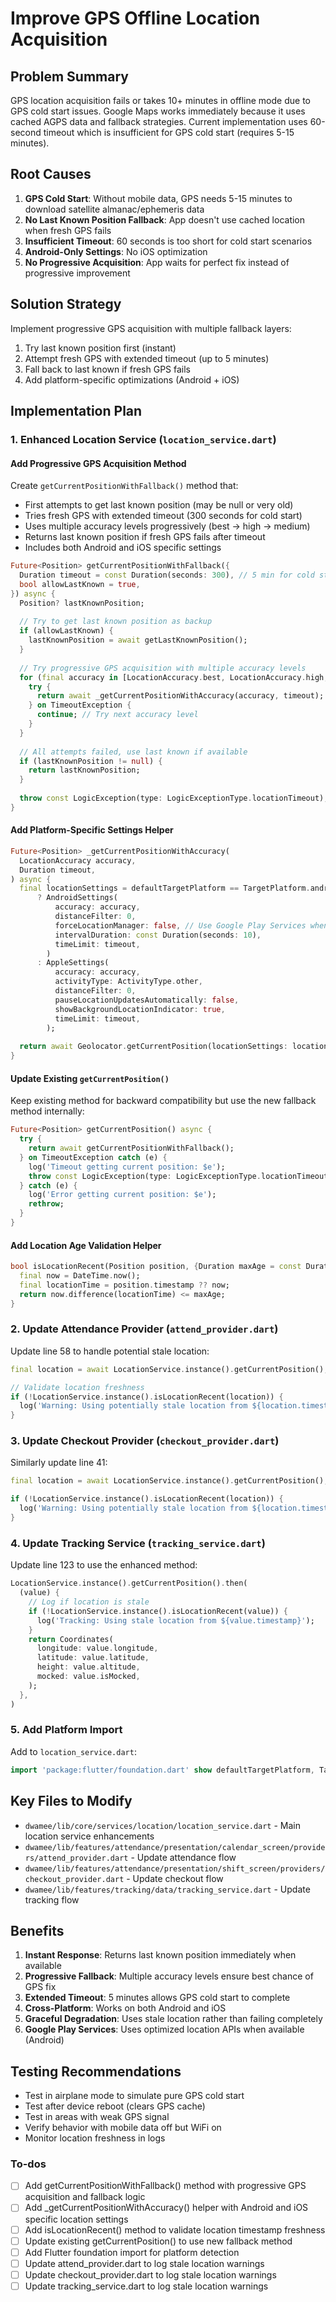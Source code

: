 <!-- 470f1beb-0505-423a-9b68-b2778883cc12 faae5361-52de-469d-9804-52cee1dc6c1f -->
# Improve GPS Offline Location Acquisition

## Problem Summary

GPS location acquisition fails or takes 10+ minutes in offline mode due to GPS cold start issues. Google Maps works immediately because it uses cached AGPS data and fallback strategies. Current implementation uses 60-second timeout which is insufficient for GPS cold start (requires 5-15 minutes).

## Root Causes

1. **GPS Cold Start**: Without mobile data, GPS needs 5-15 minutes to download satellite almanac/ephemeris data
2. **No Last Known Position Fallback**: App doesn't use cached location when fresh GPS fails
3. **Insufficient Timeout**: 60 seconds is too short for cold start scenarios
4. **Android-Only Settings**: No iOS optimization
5. **No Progressive Acquisition**: App waits for perfect fix instead of progressive improvement

## Solution Strategy

Implement progressive GPS acquisition with multiple fallback layers:

1. Try last known position first (instant)
2. Attempt fresh GPS with extended timeout (up to 5 minutes)
3. Fall back to last known if fresh GPS fails
4. Add platform-specific optimizations (Android + iOS)

## Implementation Plan

### 1. Enhanced Location Service (`location_service.dart`)

#### Add Progressive GPS Acquisition Method

Create `getCurrentPositionWithFallback()` method that:

- First attempts to get last known position (may be null or very old)
- Tries fresh GPS with extended timeout (300 seconds for cold start)
- Uses multiple accuracy levels progressively (best → high → medium)
- Returns last known position if fresh GPS fails after timeout
- Includes both Android and iOS specific settings
```dart
Future<Position> getCurrentPositionWithFallback({
  Duration timeout = const Duration(seconds: 300), // 5 min for cold start
  bool allowLastKnown = true,
}) async {
  Position? lastKnownPosition;
  
  // Try to get last known position as backup
  if (allowLastKnown) {
    lastKnownPosition = await getLastKnownPosition();
  }
  
  // Try progressive GPS acquisition with multiple accuracy levels
  for (final accuracy in [LocationAccuracy.best, LocationAccuracy.high, LocationAccuracy.medium]) {
    try {
      return await _getCurrentPositionWithAccuracy(accuracy, timeout);
    } on TimeoutException {
      continue; // Try next accuracy level
    }
  }
  
  // All attempts failed, use last known if available
  if (lastKnownPosition != null) {
    return lastKnownPosition;
  }
  
  throw const LogicException(type: LogicExceptionType.locationTimeout);
}
```


#### Add Platform-Specific Settings Helper

```dart
Future<Position> _getCurrentPositionWithAccuracy(
  LocationAccuracy accuracy,
  Duration timeout,
) async {
  final locationSettings = defaultTargetPlatform == TargetPlatform.android
      ? AndroidSettings(
          accuracy: accuracy,
          distanceFilter: 0,
          forceLocationManager: false, // Use Google Play Services when available
          intervalDuration: const Duration(seconds: 10),
          timeLimit: timeout,
        )
      : AppleSettings(
          accuracy: accuracy,
          activityType: ActivityType.other,
          distanceFilter: 0,
          pauseLocationUpdatesAutomatically: false,
          showBackgroundLocationIndicator: true,
          timeLimit: timeout,
        );
  
  return await Geolocator.getCurrentPosition(locationSettings: locationSettings);
}
```

#### Update Existing `getCurrentPosition()` 

Keep existing method for backward compatibility but use the new fallback method internally:

```dart
Future<Position> getCurrentPosition() async {
  try {
    return await getCurrentPositionWithFallback();
  } on TimeoutException catch (e) {
    log('Timeout getting current position: $e');
    throw const LogicException(type: LogicExceptionType.locationTimeout);
  } catch (e) {
    log('Error getting current position: $e');
    rethrow;
  }
}
```

#### Add Location Age Validation Helper

```dart
bool isLocationRecent(Position position, {Duration maxAge = const Duration(hours: 1)}) {
  final now = DateTime.now();
  final locationTime = position.timestamp ?? now;
  return now.difference(locationTime) <= maxAge;
}
```

### 2. Update Attendance Provider (`attend_provider.dart`)

Update line 58 to handle potential stale location:

```dart
final location = await LocationService.instance().getCurrentPosition();

// Validate location freshness
if (!LocationService.instance().isLocationRecent(location)) {
  log('Warning: Using potentially stale location from ${location.timestamp}');
}
```

### 3. Update Checkout Provider (`checkout_provider.dart`)

Similarly update line 41:

```dart
final location = await LocationService.instance().getCurrentPosition();

if (!LocationService.instance().isLocationRecent(location)) {
  log('Warning: Using potentially stale location from ${location.timestamp}');
}
```

### 4. Update Tracking Service (`tracking_service.dart`)

Update line 123 to use the enhanced method:

```dart
LocationService.instance().getCurrentPosition().then(
  (value) {
    // Log if location is stale
    if (!LocationService.instance().isLocationRecent(value)) {
      log('Tracking: Using stale location from ${value.timestamp}');
    }
    return Coordinates(
      longitude: value.longitude,
      latitude: value.latitude,
      height: value.altitude,
      mocked: value.isMocked,
    );
  },
)
```

### 5. Add Platform Import

Add to `location_service.dart`:

```dart
import 'package:flutter/foundation.dart' show defaultTargetPlatform, TargetPlatform;
```

## Key Files to Modify

- `dwamee/lib/core/services/location/location_service.dart` - Main location service enhancements
- `dwamee/lib/features/attendance/presentation/calendar_screen/providers/attend_provider.dart` - Update attendance flow
- `dwamee/lib/features/attendance/presentation/shift_screen/providers/checkout_provider.dart` - Update checkout flow  
- `dwamee/lib/features/tracking/data/tracking_service.dart` - Update tracking flow

## Benefits

1. **Instant Response**: Returns last known position immediately when available
2. **Progressive Fallback**: Multiple accuracy levels ensure best chance of GPS fix
3. **Extended Timeout**: 5 minutes allows GPS cold start to complete
4. **Cross-Platform**: Works on both Android and iOS
5. **Graceful Degradation**: Uses stale location rather than failing completely
6. **Google Play Services**: Uses optimized location APIs when available (Android)

## Testing Recommendations

- Test in airplane mode to simulate pure GPS cold start
- Test after device reboot (clears GPS cache)
- Test in areas with weak GPS signal
- Verify behavior with mobile data off but WiFi on
- Monitor location freshness in logs

### To-dos

- [ ] Add getCurrentPositionWithFallback() method with progressive GPS acquisition and fallback logic
- [ ] Add _getCurrentPositionWithAccuracy() helper with Android and iOS specific location settings
- [ ] Add isLocationRecent() method to validate location timestamp freshness
- [ ] Update existing getCurrentPosition() to use new fallback method
- [ ] Add Flutter foundation import for platform detection
- [ ] Update attend_provider.dart to log stale location warnings
- [ ] Update checkout_provider.dart to log stale location warnings
- [ ] Update tracking_service.dart to log stale location warnings
